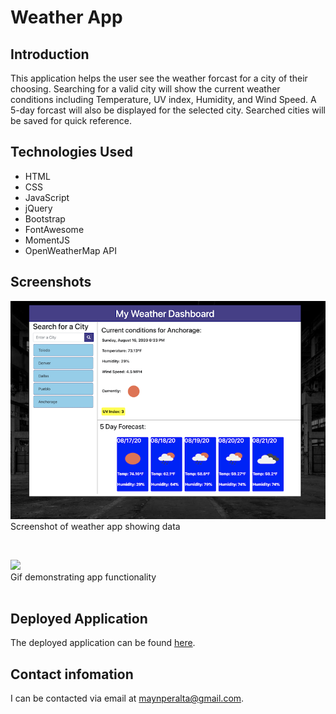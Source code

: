 # Weather App
## Introduction
This application helps the user see the weather forcast for a city of their choosing. Searching for a valid city will show the current weather conditions including Temperature, UV index, Humidity, and Wind Speed. A 5-day forcast will also be displayed for the selected city. Searched cities will be saved for quick reference.

## Technologies Used
* HTML
* CSS
* JavaScript
* jQuery
* Bootstrap
* FontAwesome
* MomentJS
* OpenWeatherMap API

## Screenshots
![](assets/weather2.png)
<br/>
Screenshot of weather app showing data

<br/>

![](assets/app.gif)
<br/>
Gif demonstrating app functionality
<br/>
<br/>

## Deployed Application
The deployed application can be found [here](https://maynperalta.github.io/MyWeatherApp/).

## Contact infomation
I can be contacted via email at <maynperalta@gmail.com>.